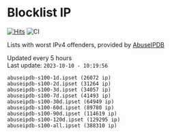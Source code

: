 # Blocklist IP

[![Hits](https://hits.seeyoufarm.com/api/count/incr/badge.svg?url=https%3A%2F%2Fgithub.com%2Fborestad%2Fblocklist-ip%2F&count_bg=%2379C83D&title_bg=%23555555&icon=&icon_color=%23E7E7E7&title=hits&edge_flat=false)](https://hits.seeyoufarm.com)  ![CI](https://img.shields.io/github/workflow/status/borestad/blocklist-ip/CI?style=flat-square)

Lists with worst IPv4 offenders, provided by [AbuseIPDB](https://www.abuseipdb.com/)

<!-- FOOTER-PLACEHOLDER -->
Updated every 5 hours<br>
Last update: `2023-10-10 - 10:19:56`
```
abuseipdb-s100-1d.ipset (26072 ip)
abuseipdb-s100-2d.ipset (31264 ip)
abuseipdb-s100-3d.ipset (34057 ip)
abuseipdb-s100-7d.ipset (41493 ip)
abuseipdb-s100-30d.ipset (64949 ip)
abuseipdb-s100-60d.ipset (89780 ip)
abuseipdb-s100-90d.ipset (114619 ip)
abuseipdb-s100-120d.ipset (129295 ip)
abuseipdb-s100-all.ipset (388310 ip)
```
